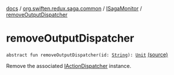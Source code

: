 [docs](../../index.md) / [org.swiften.redux.saga.common](../index.md) / [ISagaMonitor](index.md) / [removeOutputDispatcher](./remove-output-dispatcher.md)

# removeOutputDispatcher

`abstract fun removeOutputDispatcher(id: `[`String`](https://kotlinlang.org/api/latest/jvm/stdlib/kotlin/-string/index.html)`): `[`Unit`](https://kotlinlang.org/api/latest/jvm/stdlib/kotlin/-unit/index.html) [(source)](https://github.com/protoman92/KotlinRedux/tree/master/common/common-saga/src/main/kotlin/org/swiften/redux/saga/common/SagaMonitor.kt#L24)

Remove the associated [IActionDispatcher](../../org.swiften.redux.core/-i-action-dispatcher.md) instance.

